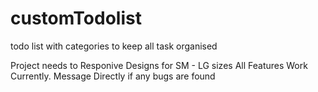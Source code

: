 # customTodolist 
todo list with categories to keep all task organised 

Project needs to Responive Designs for SM - LG sizes
All Features Work Currently.
Message Directly if any bugs are found 
